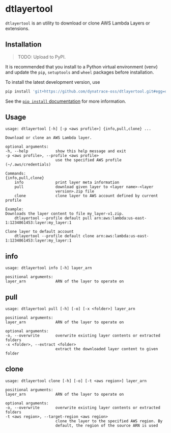 # dtlayertool

`dtlayertool` is an utility to download or clone AWS Lambda Layers or extensions.

## Installation

> TODO: Upload to PyPI.

It is recommended that you install to a Python virtual environment (venv)
and update the `pip`, `setuptools` and `wheel` packages before installation.

To install the latest development version, use

```bash
pip install 'git+https://github.com/dynatrace-oss/dtlayertool.git#egg=dtlayertool'
```

See the [`pip install` documentation](https://pip.pypa.io/en/stable/cli/pip_install/#git)
for more information.

## Usage

    usage: dtlayertool [-h] [-p <aws profile>] {info,pull,clone} ...

    Download or clone an AWS Lambda layer.

    optional arguments:
    -h, --help            show this help message and exit
    -p <aws profile>, --profile <aws profile>
                          use the specified AWS profile (~/.aws/credentials)

    Commands:
    {info,pull,clone}
        info              print layer meta information
        pull              download given layer to <layer name>-<layer
                          version>.zip file
        clone             clone layer to AWS account defined by current profile

    Example:
    Downloads the layer content to file my_layer-v1.zip.
        dtlayertool --profile default pull arn:aws:lambda:us-east-1:1234861453:layer:my_layer:1

    Clone layer to default account
        dtlayertool --profile default clone arn:aws:lambda:us-east-1:1234861453:layer:my_layer:1

## info

    usage: dtlayertool info [-h] layer_arn

    positional arguments:
    layer_arn             ARN of the layer to operate on

## pull

    usage: dtlayertool pull [-h] [-o] [-x <folder>] layer_arn

    positional arguments:
    layer_arn             ARN of the layer to operate on

    optional arguments:
    -o, --overwrite       overwrite existing layer contents or extracted folders
    -x <folder>, --extract <folder>
                          extract the downloaded layer content to given folder

## clone

    usage: dtlayertool clone [-h] [-o] [-t <aws region>] layer_arn

    positional arguments:
    layer_arn             ARN of the layer to operate on

    optional arguments:
    -o, --overwrite       overwrite existing layer contents or extracted folders
    -t <aws region>, --target-region <aws region>
                          clone the layer to the specified AWS region. By
                          default, the region of the source ARN is used
